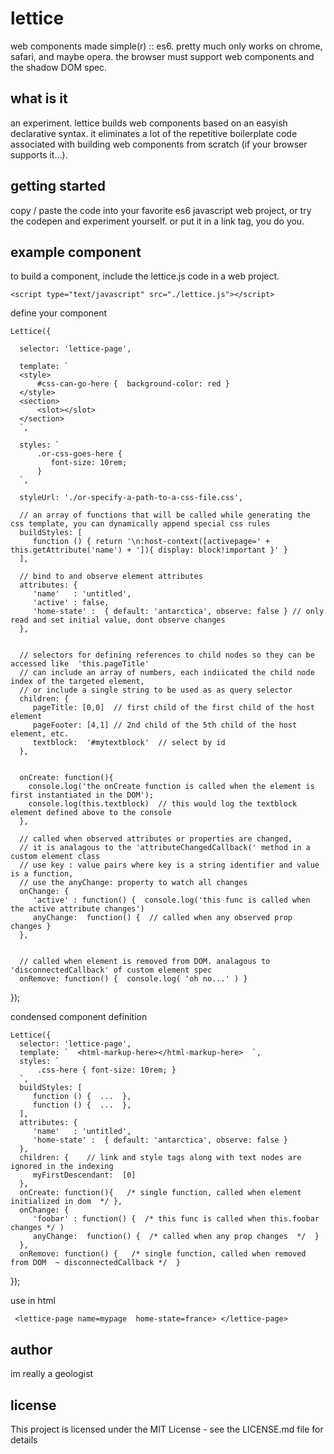 # lettice
web components made simple(r)  ::  es6.  pretty much only works on chrome, safari, and maybe opera. the browser must support web components and the shadow DOM spec.

## what is it
an experiment. lettice builds web components based on an easyish declarative syntax. it eliminates a lot of the repetitive boilerplate code associated with building web components from scratch (if your browser supports it...). 

## getting started
copy / paste the code into your favorite es6 javascript web project, or try the codepen and experiment yourself.
or put it in a link tag, you do you.

## example component

to build a component, include the lettice.js code in a web project. 

    <script type="text/javascript" src="./lettice.js"></script>

define your component

    Lettice({
    
      selector: 'lettice-page', 
      
      template: `
      <style> 
          #css-can-go-here {  background-color: red } 
      </style>
      <section> 
          <slot></slot>   
      </section>
      `,
      
      styles: `
          .or-css-goes-here {
             font-size: 10rem;
          } 
      `,
      
      styleUrl: './or-specify-a-path-to-a-css-file.css',
      
      // an array of functions that will be called while generating the css template, you can dynamically append special css rules 
      buildStyles: [
         function () { return '\n:host-context([activepage=' + this.getAttribute('name') + ']){ display: block!important }' } 
      ],
      
      // bind to and observe element attributes
      attributes: {  
         'name'   : 'untitled',
         'active' : false,
         'home-state' :  { default: 'antarctica', observe: false } // only read and set initial value, dont observe changes
      },


      // selectors for defining references to child nodes so they can be accessed like  'this.pageTitle' 
      // can include an array of numbers, each indiicated the child node index of the targeted element,
      // or include a single string to be used as as query selector
      children: {  
         pageTitle: [0,0]  // first child of the first child of the host element
         pageFooter: [4,1] // 2nd child of the 5th child of the host element, etc.
         textblock:  '#mytextblock'  // select by id
      }, 
      
      
      onCreate: function(){
        console.log('the onCreate function is called when the element is first instantiated in the DOM');
        console.log(this.textblock)  // this would log the textblock element defined above to the console
      },
          
      // called when observed attributes or properties are changed,
      // it is analagous to the 'attributeChangedCallback(' method in a custom element class
      // use key : value pairs where key is a string identifier and value is a function, 
      // use the anyChange: property to watch all changes
      onChange: { 
         'active' : function() {  console.log('this func is called when the active attribute changes')
         anyChange:  function() {  // called when any observed prop changes } 
      },
      
      
      // called when element is removed from DOM. analagous to 'disconnectedCallback' of custom element spec
      onRemove: function() {  console.log( 'oh no...' ) } 
   });  


condensed  component definition 


    Lettice({
      selector: 'lettice-page',  
      template: `  <html-markup-here></html-markup-here>  `, 
      styles: `
          .css-here { font-size: 10rem; } 
      `,  
      buildStyles: [     
         function () {  ...  }, 
         function () {  ...  },
      ], 
      attributes: {  
         'name'   : 'untitled', 
         'home-state' :  { default: 'antarctica', observe: false } 
      },  
      children: {    // link and style tags along with text nodes are ignored in the indexing
         myFirstDescendant:  [0]
      },  
      onCreate: function(){   /* single function, called when element initialized in dom  */ }, 
      onChange: {   
         'foobar' : function() {  /* this func is called when this.foobar changes */ )
         anyChange:  function() {  /* called when any prop changes  */  } 
      }, 
      onRemove: function() {   /* single function, called when removed from DOM  ~ disconnectedCallback */  } 
   });  
   
   
 use in html 

     <lettice-page name=mypage  home-state=france> </lettice-page>
     

 
## author
im really a geologist

## license
This project is licensed under the MIT License - see the LICENSE.md file for details
